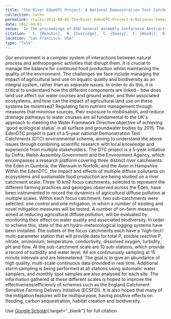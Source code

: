 ```yaml
---
title: "The River EdenDTC Project: A National Demonstration Test Catchment"
collection: talks
permalink: /talks/2012-04-01-The-River-EdenDTC-Project-A-National-Demonstration-Test-Catchment
date: 2012-04-01
venue: 'In the proceedings of EGU General Assembly Conference Abstracts'
citation: ' C. {Benskin},  B. {Surridge},  C. {Deasy},  C. {Woods},  D. {Rimmer},  E. {Lees},  G. {Owens},  J. {Jonczyk},  J. {Quinton},  M. {Wilkinson}, &quot;The River EdenDTC Project: A National Demonstration Test Catchment.&quot; In the proceedings of EGU General Assembly Conference Abstracts, 2012.'
location: "San Francisco, USA"
type: "Talk"
---
```

Our environment is a complex system of interactions between natural process and anthropogenic activities that disrupt them. It is crucial to manage the balance for continued food production whilst maintaining the quality of the environment. The challenges we face include managing the impact of agricultural land use on aquatic quality and biodiversity as an integral system, rather than as separate issues. In order to do this, it is critical to understand how the different components are linked - how does land use affect our water courses and ground water, and their associated ecosystems, and how can the impact of agricultural land use on these systems be minimised? Regulating farm nutrient management through measures that minimise sources, their exposure to mobilisation, and reduce drainage pathways to water courses are all fundamental to the UK's approach to meeting the Water Framework Directive objective of achieving 'good ecological status' in all surface and groundwater bodies by 2015. The EdenDTC project is part of a 5-year national Demonstration Test Catchments (DTC) environmental scheme, aiming to understand the above issues through combining scientific research with local knowledge and experience from multiple stakeholders. The DTC project is a 5-year initiative by Defra, Welsh Assembly Government and the Environment Agency, which encompasses a research platform covering three distinct river catchments: the Eden in Cumbria; the Wensum in Norfolk; and the Avon in Hampshire. Within the EdenDTC, the impact and effects of multiple diffuse pollutants on ecosystems and sustainable food production are being studied on a river catchment scale. Three 10 km2 focus catchments, selected to represent the different farming practices and geologies observed across the Eden, have been instrumented to record the dynamics of agricultural diffuse pollution at multiple scales. Within each focus catchment, two sub-catchments were selected: one control and one mitigation, in which a number of existing and novel mitigation measures will be tested. A number of on-farm measures, aimed at reducing agricultural diffuse pollution, will be evaluated by monitoring their effect on water quality and associated biodiversity. In order to achieve this, state of the art hydro-meteorological logging systems have been installed. The outlets of the focus catchments each have a 'high-tech' multi-parameter station that will provide data for total P, soluble reactive P, nitrate, ammonium, temperature, conductivity, dissolved oxygen, turbidity, pH and flow. At the sub-catchment scale are 10 sub-stations, which provide a record of turbidity and water level. All are continuously sampling at 15 minute intervals and are telemetered. The goal is to give an abundance of high quality, multi-scale continuous data provided in real time. Additional storm sampling is being performed at all stations using automatic water samplers, and monthly spot samples are also analysed for each site. The information gathered at these different scales is hoped to improve the effectiveness/efficiency of schemes such as the England Catchment Sensitive Farming Delivery Initiative (ECSFDI). It is also hoped that many of the mitigation features will be multipurpose, having positive effects on flooding, carbon sequestration, habitat creation and biodiversity.

Use [Google Scholar](https://scholar.google.com/scholar?q=The+River+EdenDTC+Project:+A+National+Demonstration+Test+Catchment){:target="_blank"} for full citation
